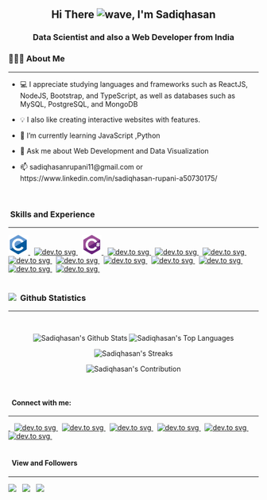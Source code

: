 <h2 align="center"> Hi There <img src="https://raw.githubusercontent.com/MartinHeinz/MartinHeinz/master/wave.gif" alt="wave" height="40">, I'm Sadiqhasan </h2>
<h3 align="center"> Data Scientist and also a Web Developer from India </h3>

<h3> 🙋🏻‍♂️ About Me </h3>
<hr />
  <p>
      <ul>
          <li>
              💻 I appreciate studying languages and frameworks such as ReactJS, NodeJS, Bootstrap, and TypeScript, as well as databases such as MySQL, PostgreSQL, and MongoDB
            </li>
      </ul>
  </p>
  <p>
      <ul>
          <li>
            💡 I also like creating interactive websites with features.
          </li>
      </ul>
  </p>
<!--   <p>
      <ul>
          <li>
            🔭 I’m currently working on https://sadiqhasanrupani72.github.io/Mini-Project/
          </li>
      </ul>
  </p> -->
  <p>
      <ul>
          <li>
            🌱 I’m currently learning JavaScript ,Python
          </li>
      </ul>
  </p>
  <p>
      <ul>
          <li>
            💬 Ask me about Web Development and Data Visualization
          </li>
      </ul>
  </p>
  <p>
      <ul>
          <li>
            📫 sadiqhasanrupani11@gmail.com or https://www.linkedin.com/in/sadiqhasan-rupani-a50730175/
          </li>
      </ul>
  </p>

<br />

<h3> <img src="https://cdn.iconscout.com/icon/free/png-64/skills-1956279-1650442.png" height="40" alt=""> Skills and Experience
</h3>
<hr />

<div>
    <a href="https://www.cprogramming.com/" target="_blank">
        <img src="https://raw.githubusercontent.com/devicons/devicon/master/icons/c/c-original.svg" height="40" alt="">
    </a>
    &nbsp;
    <a href="https://www.w3schools.com/cpp/" target="_blank">
        <img src="https://images.vexels.com/media/users/3/166253/isolated/lists/14bc03b7b1c2c4e2656fd4c0a981cbbc-cpp-programming-language-icon.png"
            alt="dev.to svg" height="40">
    </a>
    &nbsp;
    <a href="https://www.w3schools.com/cs/" target="_blank">
        <img src="https://raw.githubusercontent.com/devicons/devicon/master/icons/csharp/csharp-original.svg"
            alt="dev.to svg" height="40">
    </a>
    &nbsp;
    <a href="https://www.w3.org/html/" target="_blank">
        <img src="https://www.svgrepo.com/show/303205/html-5-logo.svg" alt="dev.to svg" height="40">
    </a>
    &nbsp;
    <a href="https://www.w3schools.com/css/" target="_blank">
        <img src="https://www.svgrepo.com/show/303481/css-3-logo.svg" alt="dev.to svg" height="40">
    </a>
    &nbsp;
    <a href="https://developer.mozilla.org/en-US/docs/Web/JavaScript" target="_blank">
        <img src="https://www.svgrepo.com/show/349419/javascript.svg" alt="dev.to svg" height="40">
    </a>
    &nbsp;
    <a href="https://www.mysql.com/" target="_blank">
        <img src="https://www.svgrepo.com/show/303251/mysql-logo.svg" alt="dev.to svg" height="40">
    </a>
    &nbsp;
    <a href="https://www.php.net" target="_blank">
        <img src="https://www.svgrepo.com/show/349474/php.svg" alt="dev.to svg" height="40">
    </a>
    &nbsp;
    <a href="https://www.postgresql.org" target="_blank">
        <img src="https://www.svgrepo.com/show/303301/postgresql-logo.svg" alt="dev.to svg" height="40">
    </a>
    &nbsp;
    <a href="https://www.python.org" target="_blank">
        <img src="https://www.svgrepo.com/show/374016/python.svg" alt="dev.to svg" height="40">
    </a>
    &nbsp;
    <a href="https://git-scm.com/" target="_blank">
        <img src="https://www.svgrepo.com/show/373623/git.svg" alt="dev.to svg" height="40">
    </a>
    &nbsp;
    <a href="https://numpy.org/" target="_blank">
        <img src="https://upload.wikimedia.org/wikipedia/commons/thumb/3/31/NumPy_logo_2020.svg/768px-NumPy_logo_2020.svg.png?20200723114325" alt="dev.to svg" height="40">
    </a>
    &nbsp;
    <a href="https://pandas.pydata.org/pandas-docs/stable/index.html" target="_blank">
        <img src="https://upload.wikimedia.org/wikipedia/commons/thumb/e/ed/Pandas_logo.svg/512px-Pandas_logo.svg.png?20200209204934" alt="dev.to svg" height="40">
    </a>
    &nbsp;
</div>
<br />

<h3 align="left"> <img src="https://img.icons8.com/external-flaticons-lineal-color-flat-icons/344/external-graph-edutainment-flaticons-lineal-color-flat-icons-2.png" height="40">&nbsp; Github Statistics </h3>
<hr>

<p align="center">
    <br />
    <div align="center">
        <img src="https://github-readme-stats.vercel.app/api?username=SadiqhasanRupani72&show_icons=true&count_private=true&theme=react&hide_border=true&bg_color=0D1117" alt="Sadiqhasan's Github Stats">
        <img src="https://github-readme-stats.vercel.app/api/top-langs/?username=SadiqhasanRupani72&langs_count=8&count_private=true&layout=compact&theme=react&hide_border=true&bg_color=0D1117"" alt="Sadiqhasan's Top Languages">
    </div>
</p>

<p align="center">
    <div align="center">
        <img src="https://github-readme-streak-stats.herokuapp.com/?user=SadiqhasanRupani72&theme=black-ice&hide_border=true&stroke=0000&background=0D1117" alt="Sadiqhasan's Streaks">
    </div>
</p>

<p align="center">
    <div align="center">
        <img src="https://activity-graph.herokuapp.com/graph?username=SadiqhasanRupani72&bg_color=0D1117&color=5BCDEC&line=5BCDEC&point=FFFFFF&hide_border=true" height="40%" alt="Sadiqhasan's Contribution">
    </div>
</p>  
<br />
<h4><img src="https://www.svgrepo.com/show/131601/link.svg" alt="" height="20">&nbsp; Connect with me:</h4>
<hr>
    <div>
        <a href="https://twitter.com/sh_rupani_1" target="_blank">
            <img src="https://www.svgrepo.com/show/183608/twitter.svg" height="40" alt="">
        </a>
        &nbsp;
        <a href="https://dev.to/sadiqhasanrupani72" target="_blank">
           <img src="https://www.svgrepo.com/show/349334/dev-to.svg" alt="dev.to svg" height="40">
        </a>
        &nbsp;
        <a href="https://www.linkedin.com/in/sadiqhasan-rupani-a50730175/" target="_blank">
            <img src="https://www.svgrepo.com/show/157006/linkedin.svg" alt="dev.to svg" height="40">
         </a>
        &nbsp;
         <a href="https://www.facebook.com/sadiqhasan.rupani/" target="_blank">
            <img src="https://www.svgrepo.com/show/111203/facebook.svg" alt="dev.to svg" height="40">
         </a>
        &nbsp;
         <a href="https://stackoverflow.com/users/15452041/sadiqhasan-rupani" target="_blank">
            <img src="https://www.svgrepo.com/show/349517/stackoverflow.svg" alt="dev.to svg" height="40">
         </a>
        &nbsp;
         <a href="https://www.instagram.com/s_h__r_u_p_a_n_i/" target="_blank">
            <img src="https://www.svgrepo.com/show/111199/instagram.svg" alt="dev.to svg" height="40">
         </a>
        &nbsp;
         <a href="https://www.reddit.com/user/Sh_Rupani" target="_blank">
            <img src="https://www.svgrepo.com/show/349489/reddit.svg" alt="dev.to svg" height="40">
         </a>
        &nbsp;
    </div>
<br />
<h4> <img src="https://cdn-icons-png.flaticon.com/512/747/747968.png" alt="" height="30">&nbsp; View and Followers</h4>
<hr/>
    <p>
        <div">
                <a href="https://gitHub.com/SadiqhasanRupani72/" target="_blank"><img src="https://img.shields.io/github/followers/SadiqhasanRupani72?logo=github&style=for-the-badge&color=3382ed&labelColor=1c1917" /><a/>
            &nbsp;
                <img src="https://komarev.com/ghpvc/?username=SadiqhasanRupani72&style=for-the-badge&color=3382ed">
            &nbsp;
                <a href="https://twitter.com/sh_rupani_1" target="_blank"><img src="https://img.shields.io/twitter/follow/sh_rupani_1?logo=twitter&style=for-the-badge&color=3382ed&labelColor=1c1917" /><a/>
            &nbsp;
    </div>
    </p>
<br>
